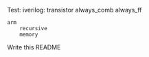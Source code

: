 Test:
    iverilog:
        transistor
        always_comb
        always_ff

    arm
        recursive
        memory

Write this README